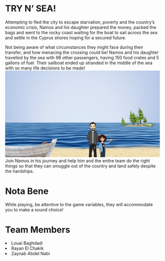 # TRY N’ SEA!

Attempting to fled the city to escape starvation, poverty and the country’s economic crisis,
Namos and his daughter prepared the money, packed the bags and went to the rocky coast
waiting for the boat to sail across the sea and settle in the Cyprus shores hoping for a secured
future.

Not being aware of what circumstances they might face during their transfer, and how
menacing the crossing could be! Namos and his daughter travelled by the sea with 98 other
passengers, having 150 food crates and 5 gallons of fuel. Their sailboat ended up stranded in
the middle of the sea with so many life decisions to be made!
<img src="assets/storytelling_images.png" alt="Story-Telling Image">
Join Namos in his journey and help him and the entire team do the right things so that they can
smuggle out of the country and land safely despite the hardships.

# Nota Bene
While playing, be attentive to the game variables, they will accommodate you to make a sound choice!

# Team Members 
<li>Louai Baghdadi</li>
<li>Rayan El Chakik</li>
<li>Zaynab Abdel Nabi</li>
